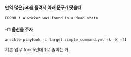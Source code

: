 #### 만약 많은 job을 돌려서 아래 문구가 떳을때

```
ERROR ! A worker was found in a dead state
```

#### -f1 옵션을 주자

```
ansible-playbook -i target simple_command.yml -k -K -f1
```

기본 업무 fork 5인데 1로 줄이는 거 
